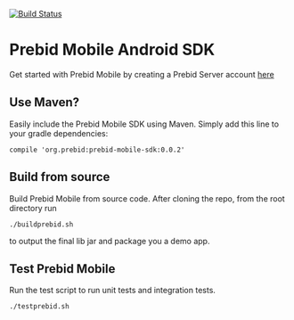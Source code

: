[![Build Status](https://api.travis-ci.org/prebid/prebid-mobile-android.svg?branch=master)](https://travis-ci.org/prebid/prebid-mobile-android)

# Prebid Mobile Android SDK

Get started with Prebid Mobile by creating a Prebid Server account [here](http://prebid.org/prebid-mobile/prebid-mobile-pbs.html)

## Use Maven?

Easily include the Prebid Mobile SDK using Maven. Simply add this line to your gradle dependencies:

```
compile 'org.prebid:prebid-mobile-sdk:0.0.2'
```


## Build from source

Build Prebid Mobile from source code. After cloning the repo, from the root directory run

```
./buildprebid.sh
```

to output the final lib jar and package you a demo app.


## Test Prebid Mobile

Run the test script to run unit tests and integration tests.

```
./testprebid.sh
```
